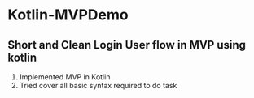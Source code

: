 # Kotlin-MVPDemo
Short and Clean Login User flow in MVP using kotlin
-----------------------------------------------------------

1. Implemented MVP in Kotlin
2. Tried cover all basic syntax required to do task
